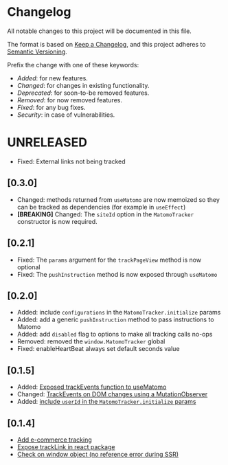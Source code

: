 # Changelog

All notable changes to this project will be documented in this file.

The format is based on [Keep a Changelog](https://keepachangelog.com/en/1.0.0/),
and this project adheres to [Semantic Versioning](https://semver.org/spec/v2.0.0.html).

Prefix the change with one of these keywords:

- _Added_: for new features.
- _Changed_: for changes in existing functionality.
- _Deprecated_: for soon-to-be removed features.
- _Removed_: for now removed features.
- _Fixed_: for any bug fixes.
- _Security_: in case of vulnerabilities.

# UNRELEASED

- Fixed: External links not being tracked

## [0.3.0]

- Changed: methods returned from `useMatomo` are now memoized so they can be tracked as dependencies (for example in `useEffect`)
- **[BREAKING]** Changed: The `siteId` option in the `MatomoTracker` constructor is now required.

## [0.2.1]

- Fixed: The `params` argument for the `trackPageView` method is now optional
- Fixed: The `pushInstruction` method is now exposed through `useMatomo`

## [0.2.0]

- Added: include `configurations` in the `MatomoTracker.initialize` params
- Added: add a generic `pushInstruction` method to pass instructions to Matomo
- Added: add `disabled` flag to options to make all tracking calls no-ops
- Removed: removed the `window.MatomoTracker` global
- Fixed: enableHeartBeat always set default seconds value

## [0.1.5]

- Added: [Exposed trackEvents function to useMatomo](https://github.com/Amsterdam/matomo-tracker/commit/79e96929c3fcde56434ec3ad82f24cb77d4225fd#diff-7f21e527da19e9a710bdcbb9a5387cbe)
- Changed: [TrackEvents on DOM changes using a MutationObserver](https://github.com/Amsterdam/matomo-tracker/issues/160)
- Added: [include `userId` in the `MatomoTracker.initialize` params](https://github.com/Amsterdam/matomo-tracker/pull/173)

## [0.1.4]

- [Add e-commerce tracking](https://github.com/Amsterdam/matomo-tracker/commit/0d51406c52760c0750c08e053cad190cf838e7b3)
- [Expose trackLink in react package](https://github.com/Amsterdam/matomo-tracker/commit/46987f87a22ca64eb81a22b304989808a0d544e8)
- [Check on window object (no reference error during SSR)](https://github.com/Amsterdam/matomo-tracker/commit/66f79e650472a169357066fb10286b9d85160bec)
